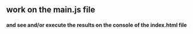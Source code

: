 ## work on the **main.js** file
#### and see and/or execute the results on the console of the index.html file 

